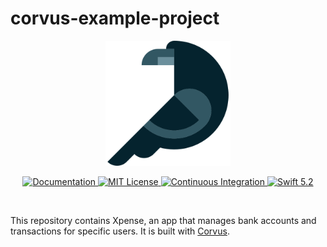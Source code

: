 # corvus-example-project
<p align="center">
  <img width="200" src="https://raw.githubusercontent.com/Apodini/corvus/master/images/crow.png">
</p>

<p align="center">
	<a href="https://apodini.github.io/corvus/">
        <img src="http://img.shields.io/badge/read_the-docs-2196f3.svg" alt="Documentation">
    </a>
    <a href="LICENSE">
        <img src="https://img.shields.io/badge/license-MIT-brightgreen.svg" alt="MIT License">
    </a>
    <a href="https://github.com/Apodini/corvus-example-project/actions">
        <img src="https://github.com/Apodini/corvus-example-project/workflows/Build%20and%20Test/badge.svg" alt="Continuous Integration">
    </a>
    <a href="https://swift.org">
        <img src="https://img.shields.io/badge/swift-5.2-brightgreen.svg" alt="Swift 5.2">
    </a>
</p>

<br>

This repository contains Xpense, an app that manages bank accounts and transactions for specific users. It is built with [Corvus](https://github.com/apodini/corvus).
